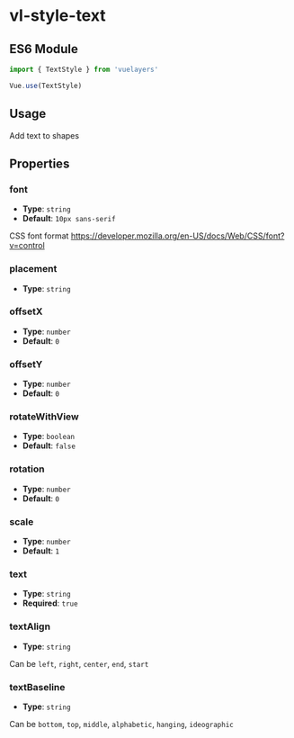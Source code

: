 # vl-style-text

## ES6 Module

```javascript
import { TextStyle } from 'vuelayers'

Vue.use(TextStyle)
```

## Usage

Add text to shapes

<vuep template="#fill-style-feature"></vuep>

<script v-pre type="text/x-template" id="fill-style-feature">
<template>
  <div>
    <vl-map :load-tiles-while-animating="true" :load-tiles-while-interacting="true" data-projection="EPSG:4326" style="height: 400px">
      <vl-view :zoom.sync="zoom" :center.sync="center" :rotation.sync="rotation"></vl-view>

      <vl-layer-tile>
        <vl-source-osm></vl-source-osm>
      </vl-layer-tile>

      <vl-layer-vector>
        <vl-source-vector :features="features"></vl-source-vector>

        <vl-style-box>
          <vl-style-fill color="white"></vl-style-fill>
          <vl-style-stroke color="red"></vl-style-stroke>
          <vl-style-text text="Hola" font="14px monospace"></vl-style-text>
        </vl-style-box>
      </vl-layer-vector>
    </vl-map>
  </div>
</template>

<script>
  export default {
    data () {
      return {
        zoom: 15,
        center: [12.492442,41.890170],
        rotation: 0,
        features: [
          {
            "type": "Feature",
            "properties": {},
            "geometry": {
              "type": "Polygon",
              "coordinates": [
                [
                  [
                    12.483816146850586,
                    41.88866861985328
                  ],
                  [
                    12.488279342651365,
                    41.886687809812926
                  ],
                  [
                    12.489266395568846,
                    41.89032989704626
                  ],
                  [
                    12.485275268554686,
                    41.89109662579462
                  ],
                  [
                    12.483816146850586,
                    41.88866861985328
                  ]
                ]
              ]
            }
          },
          {
            "type": "Feature",
            "properties": {},
            "geometry": {
              "type": "Polygon",
              "coordinates": [
                [
                  [
                    12.491540908813477,
                    41.89288562375104
                  ],
                  [
                    12.492055892944336,
                    41.889307577732616
                  ],
                  [
                    12.495832443237305,
                    41.8896909493925
                  ],
                  [
                    12.495746612548828,
                    41.89282173182968
                  ],
                  [
                    12.49445915222168,
                    41.8946745716015
                  ],
                  [
                    12.491540908813477,
                    41.89288562375104
                  ]
                ]
              ]
            }
          }
        ],
      }
    },
  }
</script>
</script>

## Properties

### font

- **Type**: `string`
- **Default**: `10px sans-serif`

CSS font format https://developer.mozilla.org/en-US/docs/Web/CSS/font?v=control

### placement

- **Type**: `string`

### offsetX

- **Type**: `number`
- **Default**: `0`

### offsetY

- **Type**: `number`
- **Default**: `0`

### rotateWithView

- **Type**: `boolean`
- **Default**: `false`

### rotation

- **Type**: `number`
- **Default**: `0`

### scale

- **Type**: `number`
- **Default**: `1`

### text

- **Type**: `string`
- **Required**: `true`

### textAlign

- **Type**: `string`

Can be `left`, `right`, `center`, `end`, `start`

### textBaseline

- **Type**: `string`

Can be `bottom`, `top`, `middle`, `alphabetic`, `hanging`, `ideographic`
